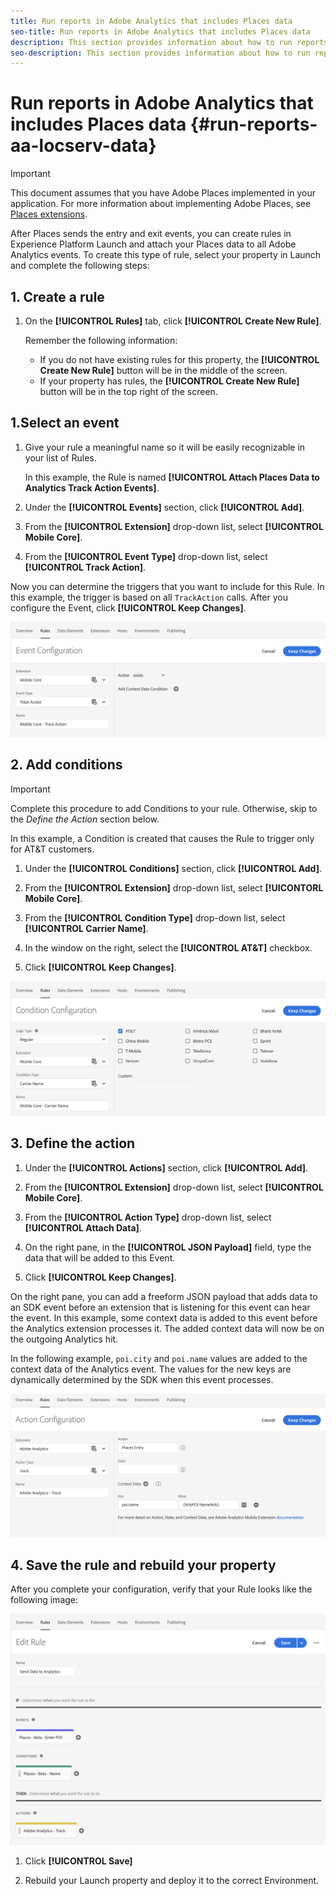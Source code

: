 ```yaml
---
title: Run reports in Adobe Analytics that includes Places data
seo-title: Run reports in Adobe Analytics that includes Places data
description: This section provides information about how to run reports in Analytics that includes Places data.
seo-description: This section provides information about how to run reports in Analytics that includes Places data.
---
```


# Run reports in Adobe Analytics that includes Places data {#run-reports-aa-locserv-data}

>[!IMPORTANT]
>
>This document assumes that you have Adobe Places implemented in your application. For more information about implementing Adobe Places, see [Places extensions](/help/places-ext-aep-sdks/places-extension/places-extension.md).

After Places sends the entry and exit events, you can create rules in Experience Platform Launch and attach your Places data to all Adobe Analytics events. To create this type of rule, select your property in Launch and complete the following steps:

## 1. Create a rule

1. On the **[!UICONTROL Rules]** tab, click **[!UICONTROL Create New Rule]**.

    Remember the following information:
    * If you do not have existing rules for this property, the **[!UICONTROL Create New Rule]** button will be in the middle of the screen.
    * If your property has rules, the **[!UICONTROL Create New Rule]** button will be in the top right of the screen.

## 1.Select an event

1. Give your rule a meaningful name so it will be easily recognizable in your list of Rules. 

    In this example, the Rule is named **[!UICONTROL Attach Places Data to Analytics Track Action Events]**.

2. Under the **[!UICONTROL Events]** section, click **[!UICONTROL Add]**.

3. From the **[!UICONTROL Extension]** drop-down list, select **[!UICONTROL Mobile Core]**.

4. From the **[!UICONTROL Event Type]** drop-down list, select **[!UICONTROL Track Action]**.

Now you can determine the triggers that you want to include for this Rule. In this example, the trigger is based on all `TrackAction` calls. After you configure the Event, click **[!UICONTROL Keep Changes]**.

!["create an event"](/help/assets/ad-setEvent.png)


## 2. Add conditions

>[!IMPORTANT]
>
>Complete this procedure to add Conditions to your rule. Otherwise, skip to the *Define the Action* section below.

In this example, a Condition is created that causes the Rule to trigger only for AT&T customers.

1. Under the **[!UICONTROL Conditions]** section, click **[!UICONTROL Add]**.

2. From the **[!UICONTROL Extension]** drop-down list, select **[!UICONTORL Mobile Core]**.

3. From the **[!UICONTROL Condition Type]** drop-down list, select **[!UICONTROL Carrier Name]**.

4. In the window on the right, select the **[!UICONTROL AT&T]** checkbox.

5. Click **[!UICONTROL Keep Changes]**.

!["create a condition"](/help/assets/ad-setCondition.png)

## 3. Define the action

1. Under the **[!UICONTROL Actions]** section, click **[!UICONTROL Add]**.

2. From the **[!UICONTROL Extension]** drop-down list, select **[!UICONTROL Mobile Core]**.  

3. From the **[!UICONTROL Action Type]** drop-down list, select **[!UICONTROL Attach Data]**.

4. On the right pane, in the **[!UICONTROL JSON Payload]** field, type the data that will be added to this Event.

5. Click **[!UICONTROL Keep Changes]**.

On the right pane, you can add a freeform JSON payload that adds data to an SDK event before an extension that is listening for this event can hear the event. In this example, some context data is added to this event before the Analytics extension processes it. The added context data will now be on the outgoing Analytics hit.

In the following example, `poi.city` and `poi.name` values are added to the context data of the Analytics event. The values for the new keys are dynamically determined by the SDK when this event processes.

!["create an action"](/help/assets/pt-setAction.png)

## 4. Save the rule and rebuild your property

After you complete your configuration, verify that your Rule looks like the following image:

!["the rule is complete."](/help/assets/pt-ruleComplete.png)

1. Click **[!UICONTROL Save]**

2. Rebuild your Launch property and deploy it to the correct Environment.
